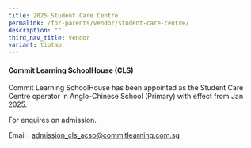 ```yaml
---
title: 2025 Student Care Centre
permalink: /for-parents/vendor/student-care-centre/
description: ""
third_nav_title: Vendor
variant: tiptap
---
```

<h4>Commit Learning SchoolHouse (CLS)</h4>
<p>Commit Learning SchoolHouse has been appointed as the Student Care Centre
operator in Anglo-Chinese School (Primary) with effect from Jan 2025.</p>
<p>For enquires on admission.</p>
<p>Email : <a href="mailto:admission_cls_acsp@commitlearning.com.sg" rel="noopener nofollow" target="_blank">admission_cls_acsp@commitlearning.com.sg</a>
</p>
<p></p>